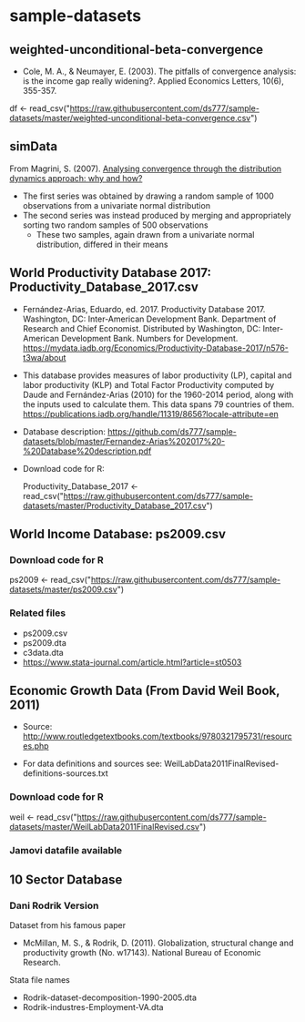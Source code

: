 # sample-datasets

## weighted-unconditional-beta-convergence

- Cole, M. A., & Neumayer, E. (2003). The pitfalls of convergence analysis: is the income gap really widening?. Applied Economics Letters, 10(6), 355-357.

df <- read_csv("https://raw.githubusercontent.com/ds777/sample-datasets/master/weighted-unconditional-beta-convergence.csv")

## simData

  From Magrini, S. (2007). [Analysing convergence through the distribution dynamics approach: why and how?](https://sites.google.com/a/unive.it/smagrini/home/matlab-code)

- The first series was obtained by drawing a random sample of 1000 observations from a univariate normal distribution
- The second series was instead produced by merging and appropriately sorting two random samples of 500 observations
  - These two samples, again drawn from a univariate normal distribution, differed in their means

## World Productivity Database 2017: Productivity_Database_2017.csv

- Fernández-Arias, Eduardo, ed. 2017. Productivity Database 2017. Washington, DC: Inter-American Development Bank. Department of Research and Chief Economist. Distributed by Washington, DC: Inter-American Development Bank. Numbers for Development. <https://mydata.iadb.org/Economics/Productivity-Database-2017/n576-t3wa/about>

- This database provides measures of labor productivity (LP), capital and labor productivity (KLP) and Total Factor Productivity computed by Daude and Fernández-Arias (2010) for the 1960-2014 period, along with the inputs used to calculate them. This data spans 79 countries of them. <https://publications.iadb.org/handle/11319/8656?locale-attribute=en>

- Database description:  <https://github.com/ds777/sample-datasets/blob/master/Fernandez-Arias%202017%20-%20Database%20description.pdf>

- Download code for R:

  Productivity_Database_2017 <- read_csv("https://raw.githubusercontent.com/ds777/sample-datasets/master/Productivity_Database_2017.csv")

## World Income Database: ps2009.csv


### Download code for R

ps2009 <- read_csv("https://raw.githubusercontent.com/ds777/sample-datasets/master/ps2009.csv")

### Related files

- ps2009.csv
- ps2009.dta
- c3data.dta
- <https://www.stata-journal.com/article.html?article=st0503>

## Economic Growth Data (From David Weil Book, 2011)

- Source: <http://www.routledgetextbooks.com/textbooks/9780321795731/resources.php>

- For data definitions and sources see: WeilLabData2011FinalRevised-definitions-sources.txt

### Download code for R

weil <- read_csv("https://raw.githubusercontent.com/ds777/sample-datasets/master/WeilLabData2011FinalRevised.csv")

### Jamovi datafile available

## 10 Sector Database

### Dani Rodrik Version

Dataset from his famous paper

- McMillan, M. S., & Rodrik, D. (2011). Globalization, structural change and productivity growth (No. w17143). National Bureau of Economic Research.

Stata file names
- Rodrik-dataset-decomposition-1990-2005.dta
- Rodrik-industres-Employment-VA.dta
